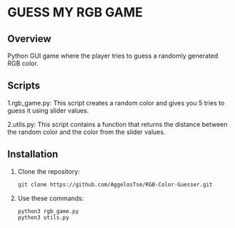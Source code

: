 # GUESS MY RGB GAME

## Overview

Python GUI game where the player tries to guess a randomly generated RGB color.

## Scripts

1.rgb_game.py: This script creates a random color and gives you 5 tries to guess it using slider values.

2.utils.py: This script contains a function that returns the distance between the random color and the color from the slider values.

## Installation

1. Clone the repository:

   ```bash
   git clone https://github.com/AggelosTse/RGB-Color-Guesser.git

2. Use these commands:

    ```bash
   python3 rgb_game.py
   python3 utils.py
